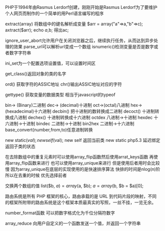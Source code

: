 PHP于1994年由Rasmus Lerdorf创建，刚刚开始是Rasmus Lerdorf为了要维护个人网页而制作的一个简单的用Perl语言编写的程序

extract(array) 将数组中的键名解析成变量
$arr = array("a"=>a,"b"=>c);
axtract($arr);
echo $a,$b;
得出ac;

ignore_user_abort允许用户在关闭浏览器之后，继续执行任务，从而达到异步处理的效果
parse_url可以解析url变成一个数组
isnumeric()检测变量是否是数字或者数字字符串

ini_set为一个配置选项设置值，可以设置时间区

get_class()返回对象的类的名字

ord() 获取字符的ASSIC地址
chr()输出ASSIC地址对应的字符

gettype() 获取变量的数据类型  相当于javascript的typeof

bin-> (Binary)二进制  dec-> (decimal)十进制  oct->(octal)八进制  hex-> (hexadecimal)十六进制
decbin() 把十进制的数转换成二进制
decoct() 十进制转换成八进制
dechex() 十进制转换成十六进制
octdex  八进制->十进制
hexdec 十六进制->十进制
bindec 二进制->十进制
bin2hex 二进制->十六进制
base_convert(number,from,to)任意进制转换

new static($val);  new self($val);  new self 返回当前类  new static    php5.3 延迟绑定  返回子类的状态

在去除数组中的重复元素时可以使用array_flip函数然后使用arrat_keys函数 再使用array_flip函数来进行
也可以使用array_unique来进行 但是使用后者用时会比较慢  因为array_unique在底层的实现使用的是快速排序算法  快排的时间是nlog(n)阶 所以在去重的时候  优先选择前者


交换两个数组的值
list($b, $a) = array($a, $b);
$a = array($b, $b = $a)[0];

路由系统是所有 PHP 框架的核心，路由承载的是 URL 到代码片段的映射，不同的框架所附带的路由系统是这个框架本质最真实的写照，一丝不挂，一览无余。

number_format函数 可以把数字格式化为千位分隔符数字

array_reduce 向用户自定义的一个函数发送一个值，并返回一个字符串


